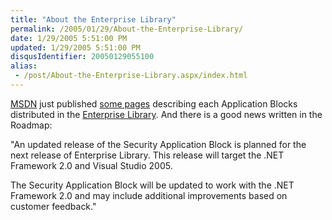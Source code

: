 ```yaml
---
title: "About the Enterprise Library"
permalink: /2005/01/29/About-the-Enterprise-Library/
date: 1/29/2005 5:51:00 PM
updated: 1/29/2005 5:51:00 PM
disqusIdentifier: 20050129055100
alias:
 - /post/About-the-Enterprise-Library.aspx/index.html
---
```

[MSDN](http://msdn.microsoft.com) just published [some 
pages](http://msdn.microsoft.com/library/default.asp?url=/library/en-us/dnpag2/html/entlib.asp) describing each Application Blocks distributed in the [Enterprise 
Library](http://msdn.microsoft.com/library/default.asp?url=/library/en-us/dnpag2/html/entlib.asp). And there is a good news written in the Roadmap:

"An updated release of the Security Application Block is planned for the next 
release of Enterprise Library. This release will target the .NET Framework 2.0 
and Visual Studio 2005. 
<!-- more -->

The Security Application Block will be updated to work with the .NET 
Framework 2.0 and may include additional improvements based on customer 
feedback."
